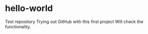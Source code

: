 # hello-world
Test repository
Trying out GitHub with this first project
Will check the functionality.
